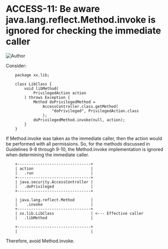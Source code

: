 # ACCESS-11: Be aware java.lang.reflect.Method.invoke is ignored for checking the immediate caller
![Author](https://img.shields.io/badge/Author-Oracle-blue.svg)


Consider:

        package xx.lib;

        class LibClass {
            void libMethod(
                PrivilegedAction action
            ) throws Exception {
                Method doPrivilegedMethod =
                    AccessController.class.getMethod(
                        "doPrivileged", PrivilegedAction.class
                    );
                doPrivilegedMethod.invoke(null, action);
            }
        }

If Method.invoke was taken as the immediate caller, then the action would be performed with all permissions. So, for the methods discussed in Guidelines 9-8 through 9-10, the Method.invoke implementation is ignored when determining the immediate caller.

        +--------------------------------+
        | action                         |
        |   .run                         |
        +--------------------------------+
        | java.security.AccessController |
        |   .doPrivileged                |
        +--------------------------------+

        | java.lang.reflect.Method       |
        |    .invoke                     |
        +--------------------------------+
        | xx.lib.LibClass                | <--- Effective caller
        |   .libMethod                   |

        +--------------------------------+
        |                                |
Therefore, avoid Method.invoke.
